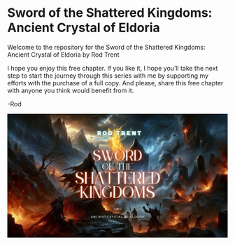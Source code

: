 # Sword of the Shattered Kingdoms: Ancient Crystal of Eldoria

Welcome to the repository for the Sword of the Shattered Kingdoms: Ancient Crystal of Eldoria by Rod Trent

I hope you enjoy this free chapter. If you like it, I hope you’ll take the next step to start the journey through this series with me by supporting my efforts with the purchase of a full copy. And please, share this free chapter with anyone you think would benefit from it. 

-Rod

<p align="center"><img src="https://github.com/rod-trent/SSK/blob/main/Images/GitHub2.jpg"></center></p>

